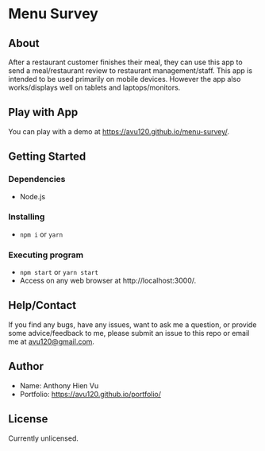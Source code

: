 # Menu Survey

## About

After a restaurant customer finishes their meal, they can use this app to send a meal/restaurant review to restaurant management/staff. This app is intended to be used primarily on mobile devices. However the app also works/displays well on tablets and laptops/monitors.

## Play with App

You can play with a demo at https://avu120.github.io/menu-survey/.

## Getting Started

### Dependencies

- Node.js

### Installing

- `npm i` or `yarn`

### Executing program

- `npm start` or `yarn start`
- Access on any web browser at http://localhost:3000/.

## Help/Contact

If you find any bugs, have any issues, want to ask me a question, or provide some advice/feedback to me, please submit an issue to this repo or email me at avu120@gmail.com.

## Author

- Name: Anthony Hien Vu
- Portfolio: https://avu120.github.io/portfolio/

## License

Currently unlicensed.
